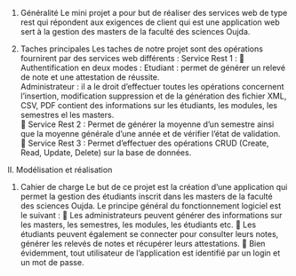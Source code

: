 1.	Généralité 
Le mini projet a pour but de réaliser des services web de type rest qui répondent aux exigences de client qui est une application web sert à la gestion des masters de la faculté des sciences Oujda.

  2.	Taches principales 
Les taches de notre projet sont des opérations fournirent par des services web différents :
Service Rest 1 :
	Authentification en deux modes :
Etudiant : permet de générer un relevé de note et une attestation de réussite.  
Administrateur : il a le droit d’effectuer toutes les opérations concernent l’insertion, modification suppression et de la génération des fichier XML, CSV, PDF contient des informations sur les étudiants, les modules, les semestres el les masters.  
	Service Rest 2 : 
Permet de générer la moyenne d’un semestre ainsi que la moyenne générale d’une année et de vérifier l’état de validation.
	Service Rest 3 :
 Permet d’effectuer des opérations CRUD (Create, Read, Update, Delete) sur la base de données.

 
II.	Modélisation et réalisation
  1.	Cahier de charge
Le but de ce projet est la création d’une application qui permet la gestion des étudiants inscrit dans les masters de la faculté des sciences Oujda. 
Le principe général du fonctionnement logiciel est le suivant :
	Les administrateurs peuvent générer des informations sur les masters, les semestres, les modules, les étudiants etc.
	Les étudiants peuvent également se connecter pour consulter leurs notes, générer les relevés de notes et récupérer leurs attestations.
	Bien évidemment, tout utilisateur de l’application est identifié par un login et un mot de passe.


